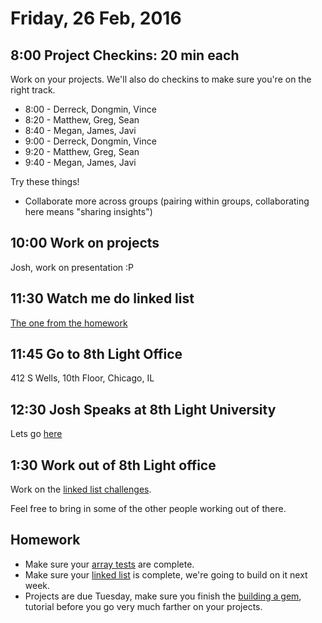 Friday, 26 Feb, 2016
====================


8:00 Project Checkins: 20 min each
----------------------------------

Work on your projects.
We'll also do checkins to make sure you're on the right track.

* 8:00 - Derreck, Dongmin, Vince
* 8:20 - Matthew, Greg, Sean
* 8:40 - Megan, James, Javi
* 9:00 - Derreck, Dongmin, Vince
* 9:20 - Matthew, Greg, Sean
* 9:40 - Megan, James, Javi

Try these things!

* Collaborate more across groups
  (pairing within groups, collaborating here means "sharing insights")

10:00 Work on projects
----------------------

Josh, work on presentation :P


11:30 Watch me do linked list
-----------------------------

[The one from the homework](https://github.com/CodePlatoon/curriculum/blob/master/phase1/linked_list_tdd.md)


11:45 Go to 8th Light Office
----------------------------

412 S Wells, 10th Floor, Chicago, IL


12:30 Josh Speaks at 8th Light University
-----------------------------------------

Lets go [here](http://www.meetup.com/8th-light-university/events/228599637/)


1:30 Work out of 8th Light office
---------------------------------

Work on the [linked list challenges](https://github.com/JoshCheek/linked_list_challenges).

Feel free to bring in some of the other people working out of there.


Homework
--------

* Make sure your [array tests](https://github.com/CodePlatoon/daily/blob/2ac5e7c9ba303e91b79fbb4e3b87c5c31d2383b5/week-04/2016-02-23-tue.md#test-array)
  are complete.
* Make sure your [linked list](https://github.com/CodePlatoon/curriculum/blob/master/phase1/linked_list_tdd.md)
  is complete, we're going to build on it next week.
* Projects are due Tuesday, make sure you finish the
  [building a gem](https://github.com/turingschool/lesson_plans/blob/master/electives/building-a-gem/Day3.md),
  tutorial before you go very much farther on your projects.
